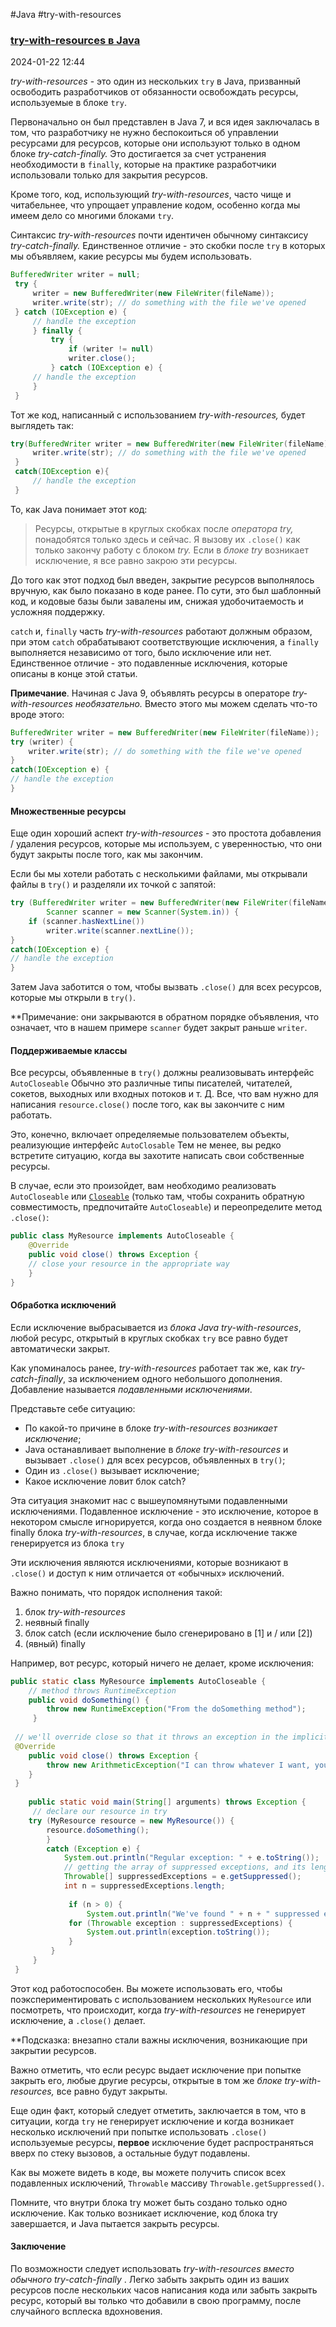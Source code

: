 #Java #try-with-resources
### [try-with-resources в Java](https://rukovodstvo.net/posts/id_1114/)

2024-01-22 12:44

_try-with-resources_ - это один из нескольких `try` в Java, призванный освободить разработчиков от обязанности освобождать ресурсы, используемые в блоке `try`.

Первоначально он был представлен в Java 7, и вся идея заключалась в том, что разработчику не нужно беспокоиться об управлении ресурсами для ресурсов, которые они используют только в одном блоке _try-catch-finally._ Это достигается за счет устранения необходимости в `finally`, которые на практике разработчики использовали только для закрытия ресурсов.

Кроме того, код, использующий _try-with-resources_, часто чище и читабельнее, что упрощает управление кодом, особенно когда мы имеем дело со многими блоками `try`.

Синтаксис _try-with-resources_ почти идентичен обычному синтаксису _try-catch-finally._ Единственное отличие - это скобки после `try` в которых мы объявляем, какие ресурсы мы будем использовать.
```java
BufferedWriter writer = null; 
 try { 
	 writer = new BufferedWriter(new FileWriter(fileName)); 
	 writer.write(str); // do something with the file we've opened 
 } catch (IOException e) { 
	 // handle the exception 
	 } finally { 
		 try { 
			 if (writer != null) 
			 writer.close(); 
		 } catch (IOException e) { 
	 // handle the exception 
	 } 
 } 
```
Тот же код, написанный с использованием _try-with-resources,_ будет выглядеть так:
```java
try(BufferedWriter writer = new BufferedWriter(new FileWriter(fileName))){ 
	 writer.write(str); // do something with the file we've opened 
 } 
 catch(IOException e){ 
	 // handle the exception 
 } 
```
То, как Java понимает этот код:

> Ресурсы, открытые в круглых скобках после _оператора try,_ понадобятся только здесь и сейчас. Я вызову их `.close()` как только закончу работу с блоком _try._ Если в _блоке try_ возникает исключение, я все равно закрою эти ресурсы.

До того как этот подход был введен, закрытие ресурсов выполнялось вручную, как было показано в коде ранее. По сути, это был шаблонный код, и кодовые базы были завалены им, снижая удобочитаемость и усложняя поддержку.

`catch` и, `finally` часть _try-with-resources_ работают должным образом, при этом `catch` обрабатывают соответствующие исключения, а `finally` выполняется независимо от того, было исключение или нет. Единственное отличие - это подавленные исключения, которые описаны в конце этой статьи.

**Примечание**. Начиная с Java 9, объявлять ресурсы в операторе _try-with-resources необязательно._ Вместо этого мы можем сделать что-то вроде этого:
```java
BufferedWriter writer = new BufferedWriter(new FileWriter(fileName)); 
try (writer) { 
	writer.write(str); // do something with the file we've opened 
} 
catch(IOException e) { 
// handle the exception 
} 
```
#### Множественные ресурсы

Еще один хороший аспект _try-with-resources_ - это простота добавления / удаления ресурсов, которые мы используем, с уверенностью, что они будут закрыты после того, как мы закончим.

Если бы мы хотели работать с несколькими файлами, мы открывали файлы в `try()` и разделяли их точкой с запятой:

```java
try (BufferedWriter writer = new BufferedWriter(new FileWriter(fileName)); 
		Scanner scanner = new Scanner(System.in)) { 
	if (scanner.hasNextLine()) 
		writer.write(scanner.nextLine()); 
} 
catch(IOException e) { 
// handle the exception 
} 
```
Затем Java заботится о том, чтобы вызвать `.close()` для всех ресурсов, которые мы открыли в `try()`.

**Примечание: они закрываются в обратном порядке объявления, что означает, что в нашем примере `scanner` будет закрыт раньше `writer`.

#### Поддерживаемые классы

Все ресурсы, объявленные в `try()` должны реализовывать интерфейс `AutoCloseable` Обычно это различные типы писателей, читателей, сокетов, выходных или входных потоков и т. Д. Все, что вам нужно для написания `resource.close()` после того, как вы закончите с ним работать.

Это, конечно, включает определяемые пользователем объекты, реализующие интерфейс `AutoClosable` Тем не менее, вы редко встретите ситуацию, когда вы захотите написать свои собственные ресурсы.

В случае, если это произойдет, вам необходимо реализовать `AutoCloseable` или [`Closeable`](Closeable) (только там, чтобы сохранить обратную совместимость, предпочитайте `AutoCloseable`) и переопределите метод `.close()`:
```java
public class MyResource implements AutoCloseable { 
	@Override 
	public void close() throws Exception { 
	// close your resource in the appropriate way 
	} 
} 
```

#### Обработка исключений

Если исключение выбрасывается из _блока Java try-with-resources_, любой ресурс, открытый в круглых скобках `try` все равно будет автоматически закрыт.

Как упоминалось ранее, _try-with-resources_ работает так же, как _try-catch-finally_, за исключением одного небольшого дополнения. Добавление называется _подавленными исключениями_.

Представьте себе ситуацию:
- По какой-то причине в блоке _try-with-resources возникает исключение_;
- Java останавливает выполнение в _блоке try-with-resources_ и вызывает `.close()` для всех ресурсов, объявленных в `try()`;
- Один из `.close()` вызывает исключение;
- Какое исключение ловит блок catch?

Эта ситуация знакомит нас с вышеупомянутыми подавленными исключениями. Подавленное исключение - это исключение, которое в некотором смысле игнорируется, когда оно создается в неявном блоке finally блока _try-with-resources_, в случае, когда исключение также генерируется из блока `try`

Эти исключения являются исключениями, которые возникают в `.close()` и доступ к ним отличается от «обычных» исключений.

Важно понимать, что порядок исполнения такой:
1. блок _try-with-resources_
2. неявный finally
3. блок catch (если исключение было сгенерировано в [1] и / или [2])
4. (явный) finally

Например, вот ресурс, который ничего не делает, кроме исключения:
```java
public static class MyResource implements AutoCloseable { 
	// method throws RuntimeException 
	public void doSomething() { 
		throw new RuntimeException("From the doSomething method"); 
	 } 
 
 // we'll override close so that it throws an exception in the implicit finally block of try-with-resources (when it attempts to close our resource) 
 @Override 
	public void close() throws Exception { 
		throw new ArithmeticException("I can throw whatever I want, you can't stop me."); 
	} 
 } 
 
	public static void main(String[] arguments) throws Exception { 
	 // declare our resource in try 
	try (MyResource resource = new MyResource()) { 
		resource.doSomething(); 
		} 
		catch (Exception e) { 
			System.out.println("Regular exception: " + e.toString()); 
			// getting the array of suppressed exceptions, and its length 
			Throwable[] suppressedExceptions = e.getSuppressed(); 
			int n = suppressedExceptions.length; 
 
			 if (n > 0) { 
				 System.out.println("We've found " + n + " suppressed exceptions:"); 
			 for (Throwable exception : suppressedExceptions) { 
				 System.out.println(exception.toString()); 
			 } 
		 } 
	 } 
 } 
```
Этот код работоспособен. Вы можете использовать его, чтобы поэкспериментировать с использованием нескольких `MyResource` или посмотреть, что происходит, когда _try-with-resources_ не генерирует исключение, а `.close()` делает.

**Подсказка: внезапно стали важны исключения, возникающие при закрытии ресурсов.

Важно отметить, что если ресурс выдает исключение при попытке закрыть его, любые другие ресурсы, открытые в том же _блоке try-with-resources,_ все равно будут закрыты.

Еще один факт, который следует отметить, заключается в том, что в ситуации, когда `try` не генерирует исключение и когда возникает несколько исключений при попытке использовать `.close()` используемые ресурсы, **первое** исключение будет распространяться вверх по стеку вызовов, а остальные будут подавлены.

Как вы можете видеть в коде, вы можете получить список всех подавленных исключений, `Throwable` массиву `Throwable.getSuppressed()`.

Помните, что внутри блока try может быть создано только одно исключение. Как только возникает исключение, код блока try завершается, и Java пытается закрыть ресурсы.

#### Заключение

По возможности следует использовать _try-with-resources_ _вместо обычного try-catch-finally_ . Легко забыть закрыть один из ваших ресурсов после нескольких часов написания кода или забыть закрыть ресурс, который вы только что добавили в свою программу, после случайного всплеска вдохновения.

